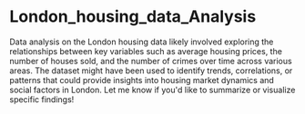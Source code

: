 # London_housing_data_Analysis
Data analysis on the London housing data likely involved exploring the relationships between key variables such as average housing prices, the number of houses sold, and the number of crimes over time across various areas. The dataset might have been used to identify trends, correlations, or patterns that could provide insights into housing market dynamics and social factors in London. Let me know if you'd like to summarize or visualize specific findings!
